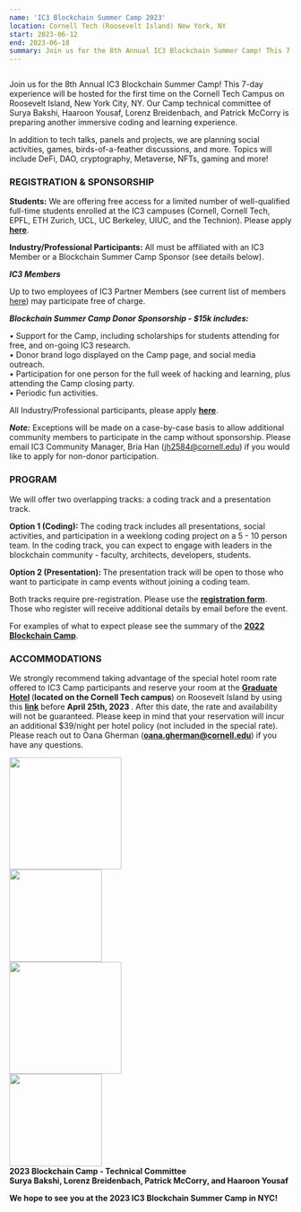 ```yaml
---
name: 'IC3 Blockchain Summer Camp 2023'
location: Cornell Tech (Roosevelt Island) New York, NY
start: 2023-06-12
end: 2023-06-18
summary: Join us for the 8th Annual IC3 Blockchain Summer Camp! This 7-day experience will be hosted for the first time on the Cornell Tech Campus on Roosevelt Island in New York, NY. 
---
```


<div class="ui piled segment">
  <img class="ui centered image" src="../images/events/blockchain-camp-2023/ic3 logo new.png" alt="" />
</div>


Join us for the 8th Annual IC3 Blockchain Summer Camp! This 7-day experience will be hosted for the first time on the Cornell Tech Campus on Roosevelt Island, New York City, NY. Our Camp technical committee of Surya Bakshi, Haaroon Yousaf, Lorenz Breidenbach, and Patrick McCorry is preparing another immersive coding and learning experience. 

In addition to tech talks, panels and projects, we are planning social activities, games, birds-of-a-feather discussions, and more. Topics will include DeFi, DAO, cryptography, Metaverse, NFTs, gaming and more! 


### REGISTRATION & SPONSORSHIP

**Students:** We are offering free access for a limited number of well-qualified full-time students enrolled at the IC3 campuses (Cornell, Cornell Tech, EPFL, ETH Zurich, UCL, UC Berkeley, UIUC, and the Technion). Please apply <strong><a href="https://docs.google.com/forms/d/e/1FAIpQLSd-mrUUoQhlbu9_-6iZ1o_F_VdgRSgef2Ry4O-jQXhXf5d3IA/viewform">here</a></strong>.

**Industry/Professional Participants:** All must be affiliated with an IC3 Member or a Blockchain Summer Camp Sponsor (see details below).


***IC3 Members***

Up to two employees of IC3 Partner Members (see current list of members <a href="https://www.initc3.org/partners.html">here</a>) may participate free of charge.

***Blockchain Summer Camp Donor Sponsorship - $15k includes:***

• Support for the Camp, including scholarships for students attending for free, and on-going IC3 research. <br>
• Donor brand logo displayed on the Camp page, and social media outreach. <br>
• Participation for one person for the full week of hacking and learning, plus attending the Camp closing party. <br>
• Periodic fun activities. <br> 

All Industry/Professional participants, please apply <strong><a href="https://docs.google.com/forms/d/e/1FAIpQLSd-mrUUoQhlbu9_-6iZ1o_F_VdgRSgef2Ry4O-jQXhXf5d3IA/viewform">here</a></strong>.

***Note:*** Exceptions will be made on a case-by-case basis to allow additional community members to participate in the camp without sponsorship. Please email IC3 Community Manager, Bria Han (<a href="mailto:jh2584@cornell.edu">jh2584@cornell.edu</a>) if you would like to apply for non-donor participation.


### PROGRAM

We will offer two overlapping tracks: a coding track and a presentation track.

<strong> Option 1 (Coding): </strong> The coding track includes all presentations, social activities, and participation in a weeklong coding project on a 5 - 10 person team. In the coding track, you can expect to engage with leaders in the blockchain community - faculty, architects, developers, students.

<strong> Option 2 (Presentation): </strong> The presentation track will be open to those who want to participate in camp events without joining a coding team.

Both tracks require pre-registration. Please use the <strong> <a href="https://docs.google.com/forms/d/e/1FAIpQLSd-mrUUoQhlbu9_-6iZ1o_F_VdgRSgef2Ry4O-jQXhXf5d3IA/viewform">registration form</a></strong>. Those who register will receive additional details by email before the event.

For examples of what to expect please see the summary of the <strong> <a href="https://www.initc3.org/events/2022-08-01-ic3-blockchain-camp-2022">2022 Blockchain Camp</a></strong>. 


### ACCOMMODATIONS

We strongly recommend taking advantage of the special hotel room rate offered to IC3 Camp participants and reserve your room at the <strong> <a href="https://www.graduatehotels.com/new-york/">Graduate Hotel</a> </strong> (<strong>located on the Cornell Tech campus</strong>) on Roosevelt Island by using this <strong><a href="https://www.graduatehotels.com/new-york/#/booking/step-1?group=202306IC3C">link</a></strong> before <strong> April 25th, 2023 </strong>. After this date, the rate and availability will not be guaranteed. Please keep in mind that your reservation will incur an additional $39/night per hotel policy (not included in the special rate). Please reach out to Oana Gherman (<strong><a href="oana.gherman@cornell.edu">oana.gherman@cornell.edu</a></strong>) if you have any questions. 

<div class="ui center aligned basic segment">
  <div class="ui centered image">
    <img class="ui image" src="../images/events/WinterRetreat2023/bakshi.png" alt="" width="200"/>
  </div>
  <div class="ui centered image">
    <img class="ui image" src="../images/events/WinterRetreat2023/lorenz.jpg" alt="" width="165"/>
  </div>
  <div class="ui centered image">
    <img class="ui image" src="../images/events/WinterRetreat2023/paddy.jpg" alt="" width="200"/>
  </div>
  <div class="ui centered image">
    <img class="ui image" src="../images/events/WinterRetreat2023/haaroon.jpg" alt="" width="165"/>
  </div>
  <div class="ui bottom attached message">
    <strong>2023 Blockchain Camp - Technical Committee<br> 
	    Surya Bakshi, Lorenz Breidenbach, Patrick McCorry, and Haaroon Yousaf</strong><br>
  </div>
</div>  

<strong> We hope to see you at the 2023 IC3 Blockchain Summer Camp in NYC! </strong>
